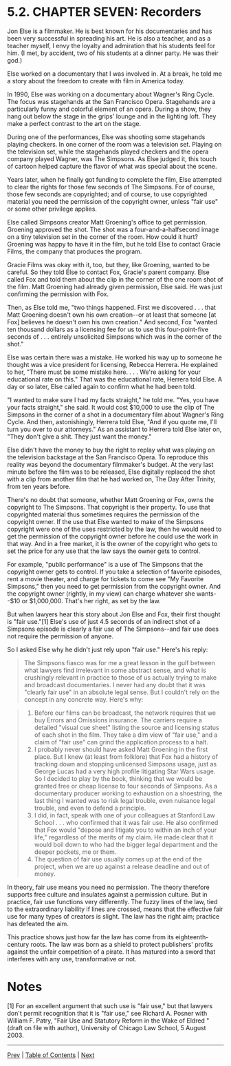 # 5.2\. CHAPTER SEVEN: Recorders

Jon Else is a filmmaker. He is best known for his documentaries and has been very successful in spreading his art. He is also a teacher, and as a teacher myself, I envy the loyalty and admiration that his students feel for him. (I met, by accident, two of his students at a dinner party. He was their god.)

Else worked on a documentary that I was involved in. At a break, he told me a story about the freedom to create with film in America today.

In 1990, Else was working on a documentary about Wagner's Ring Cycle. The focus was stagehands at the San Francisco Opera. Stagehands are a particularly funny and colorful element of an opera. During a show, they hang out below the stage in the grips' lounge and in the lighting loft. They make a perfect contrast to the art on the stage.

During one of the performances, Else was shooting some stagehands playing checkers. In one corner of the room was a television set. Playing on the television set, while the stagehands played checkers and the opera company played Wagner, was The Simpsons. As Else judged it, this touch of cartoon helped capture the flavor of what was special about the scene.

Years later, when he finally got funding to complete the film, Else attempted to clear the rights for those few seconds of The Simpsons. For of course, those few seconds are copyrighted; and of course, to use copyrighted material you need the permission of the copyright owner, unless "fair use" or some other privilege applies.

Else called Simpsons creator Matt Groening's office to get permission. Groening approved the shot. The shot was a four-and-a-halfsecond image on a tiny television set in the corner of the room. How could it hurt? Groening was happy to have it in the film, but he told Else to contact Gracie Films, the company that produces the program.

Gracie Films was okay with it, too, but they, like Groening, wanted to be careful. So they told Else to contact Fox, Gracie's parent company. Else called Fox and told them about the clip in the corner of the one room shot of the film. Matt Groening had already given permission, Else said. He was just confirming the permission with Fox.

Then, as Else told me, "two things happened. First we discovered . . . that Matt Groening doesn't own his own creation--or at least that someone [at Fox] believes he doesn't own his own creation." And second, Fox "wanted ten thousand dollars as a licensing fee for us to use this four-point-five seconds of . . . entirely unsolicited Simpsons which was in the corner of the shot."

Else was certain there was a mistake. He worked his way up to someone he thought was a vice president for licensing, Rebecca Herrera. He explained to her, "There must be some mistake here. . . . We're asking for your educational rate on this." That was the educational rate, Herrera told Else. A day or so later, Else called again to confirm what he had been told.

"I wanted to make sure I had my facts straight," he told me. "Yes, you have your facts straight," she said. It would cost $10,000 to use the clip of The Simpsons in the corner of a shot in a documentary film about Wagner's Ring Cycle. And then, astonishingly, Herrera told Else, "And if you quote me, I'll turn you over to our attorneys." As an assistant to Herrera told Else later on, "They don't give a shit. They just want the money."

Else didn't have the money to buy the right to replay what was playing on the television backstage at the San Francisco Opera. To reproduce this reality was beyond the documentary filmmaker's budget. At the very last minute before the film was to be released, Else digitally replaced the shot with a clip from another film that he had worked on, The Day After Trinity, from ten years before.

There's no doubt that someone, whether Matt Groening or Fox, owns the copyright to The Simpsons. That copyright is their property. To use that copyrighted material thus sometimes requires the permission of the copyright owner. If the use that Else wanted to make of the Simpsons copyright were one of the uses restricted by the law, then he would need to get the permission of the copyright owner before he could use the work in that way. And in a free market, it is the owner of the copyright who gets to set the price for any use that the law says the owner gets to control.

For example, "public performance" is a use of The Simpsons that the copyright owner gets to control. If you take a selection of favorite episodes, rent a movie theater, and charge for tickets to come see "My Favorite Simpsons," then you need to get permission from the copyright owner. And the copyright owner (rightly, in my view) can charge whatever she wants--$10 or $1,000,000\. That's her right, as set by the law.

But when lawyers hear this story about Jon Else and Fox, their first thought is "fair use."[1] Else's use of just 4.5 seconds of an indirect shot of a Simpsons episode is clearly a fair use of The Simpsons--and fair use does not require the permission of anyone.

So I asked Else why he didn't just rely upon "fair use." Here's his reply:

> The Simpsons fiasco was for me a great lesson in the gulf between what lawyers find irrelevant in some abstract sense, and what is crushingly relevant in practice to those of us actually trying to make and broadcast documentaries. I never had any doubt that it was "clearly fair use" in an absolute legal sense. But I couldn't rely on the concept in any concrete way. Here's why:

> 1. Before our films can be broadcast, the network requires that we buy Errors and Omissions insurance. The carriers require a detailed "visual cue sheet" listing the source and licensing status of each shot in the film. They take a dim view of "fair use," and a claim of "fair use" can grind the application process to a halt.
> 2. I probably never should have asked Matt Groening in the first place. But I knew (at least from folklore) that Fox had a history of tracking down and stopping unlicensed Simpsons usage, just as George Lucas had a very high profile litigating Star Wars usage. So I decided to play by the book, thinking that we would be granted free or cheap license to four seconds of Simpsons. As a documentary producer working to exhaustion on a shoestring, the last thing I wanted was to risk legal trouble, even nuisance legal trouble, and even to defend a principle.
> 3. I did, in fact, speak with one of your colleagues at Stanford Law School . . . who confirmed that it was fair use. He also confirmed that Fox would "depose and litigate you to within an inch of your life," regardless of the merits of my claim. He made clear that it would boil down to who had the bigger legal department and the deeper pockets, me or them.
> 4. The question of fair use usually comes up at the end of the project, when we are up against a release deadline and out of money.

In theory, fair use means you need no permission. The theory therefore supports free culture and insulates against a permission culture. But in practice, fair use functions very differently. The fuzzy lines of the law, tied to the extraordinary liability if lines are crossed, means that the effective fair use for many types of creators is slight. The law has the right aim; practice has defeated the aim.

This practice shows just how far the law has come from its eighteenth-century roots. The law was born as a shield to protect publishers' profits against the unfair competition of a pirate. It has matured into a sword that interferes with any use, transformative or not.

# Notes

[1] For an excellent argument that such use is "fair use," but that lawyers don't permit recognition that it is "fair use," see Richard A. Posner with William F. Patry, "Fair Use and Statutory Reform in the Wake of Eldred " (draft on file with author), University of Chicago Law School, 5 August 2003.

--------------------------------------------------------------------------------

[Prev](./05-1-ch06-founders.md) | [Table of Contents](./00-toc.md) | [Next](./05-3-ch08-transformers.md)
